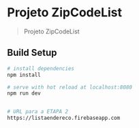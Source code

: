 # Projeto ZipCodeList

> Projeto ZipCodeList

## Build Setup

``` bash
# install dependencies
npm install

# serve with hot reload at localhost:8080
npm run dev


# URL para a ETAPA 2
https://listaendereco.firebaseapp.com
